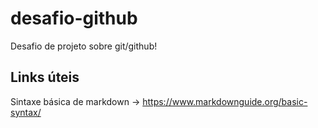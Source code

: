 # desafio-github
Desafio de projeto sobre git/github!

## Links úteis

Sintaxe básica de markdown -> https://www.markdownguide.org/basic-syntax/

